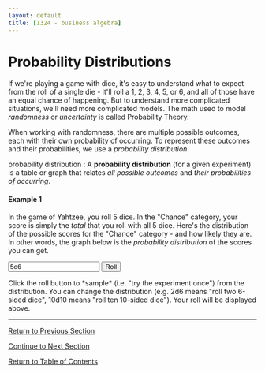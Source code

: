 ```yaml
---
layout: default
title: [1324 - business algebra]
---
```


Probability Distributions
===

If we're playing a game with dice, it's easy to understand what to expect from the roll of a single die - it'll roll a 1, 2, 3, 4, 5, or 6, and all of those have an equal chance of happening.  But to understand more complicated situations, we'll need more complicated models.  The math used to model *randomness* or *uncertainty* is called Probability Theory.

When working with randomness, there are multiple possible outcomes, each with their own probability of occurring.  To represent these outcomes and their probabilities, we use a *probability distribution*.

probability distribution
: A **probability distribution** (for a given experiment) is a table or graph that relates *all possible outcomes* and *their probabilities of occurring*.

#### Example 1 
In the game of Yahtzee, you roll 5 dice.  In the "Chance" category, your score is simply the *total* that you roll with all 5 dice.  Here's the distribution of the possible scores for the "Chance" category - and how likely they are.  In other words, the graph below is the *probability distribution* of the scores you can get.

<div>
    <canvas id="myChart"></canvas>
</div>

<div>
    <form id="form1" onsubmit="return false;">
        <input type="text" id="textBox" value="5d6">
        <!--<input type="button" id="refreshButton" value="Refresh Distribution">-->
        <input type="button" id="sampleButton" value="Roll">
    </form>
</div>
<div>
    <p id="log">
    </p>
    <p>
        Click the roll button to *sample* (i.e. "try the experiment once") from the distribution.  You can change the distribution (e.g. 2d6 means "roll two 6-sided dice", 10d10 means "roll ten 10-sided dice").  Your roll will be displayed above.
    </p>
</div>

---

[Return to Previous Section](tbd)

[Continue to Next Section](tbd)

[Return to Table of Contents](00-index.html)

<script src="../Graphing Tools/chart.js">
</script>

<script src="../Graphing Tools/distributions.mjs"> // Functions for handling dice distributions
</script>

<script src="5-1-probability-distributions.js">// Creates local chart and handles events
</script>